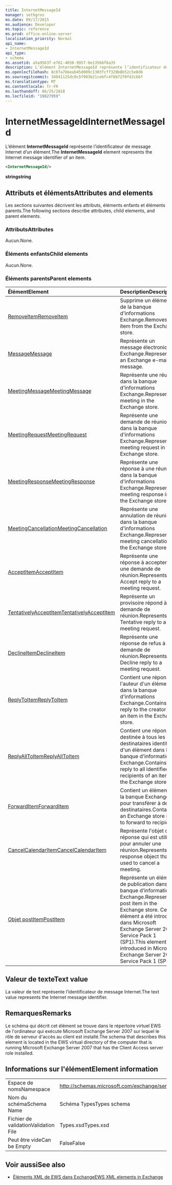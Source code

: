 ```yaml
---
title: InternetMessageId
manager: sethgros
ms.date: 09/17/2015
ms.audience: Developer
ms.topic: reference
ms.prod: office-online-server
localization_priority: Normal
api_name:
- InternetMessageId
api_type:
- schema
ms.assetid: a5a9563f-e761-4658-9957-0e13566f6a35
description: L’élément InternetMessageId représente l’identificateur de message Internet d’un élément.
ms.openlocfilehash: 8c6fa7bbeab45d009c1303fcff329b8b52c5e8d6
ms.sourcegitcommit: 34041125dc8c5f993b21cebfc4f8b72f0fd2cb6f
ms.translationtype: MT
ms.contentlocale: fr-FR
ms.lasthandoff: 06/25/2018
ms.locfileid: "19827959"
---
```

# <a name="internetmessageid"></a><span data-ttu-id="35c93-103">InternetMessageId</span><span class="sxs-lookup"><span data-stu-id="35c93-103">InternetMessageId</span></span>

<span data-ttu-id="35c93-104">L’élément **InternetMessageId** représente l’identificateur de message Internet d’un élément.</span><span class="sxs-lookup"><span data-stu-id="35c93-104">The **InternetMessageId** element represents the Internet message identifier of an item.</span></span> 
  
```xml
<InternetMessageId/>
```

 <span data-ttu-id="35c93-105">**string**</span><span class="sxs-lookup"><span data-stu-id="35c93-105">**string**</span></span>
## <a name="attributes-and-elements"></a><span data-ttu-id="35c93-106">Attributs et éléments</span><span class="sxs-lookup"><span data-stu-id="35c93-106">Attributes and elements</span></span>

<span data-ttu-id="35c93-107">Les sections suivantes décrivent les attributs, éléments enfants et éléments parents.</span><span class="sxs-lookup"><span data-stu-id="35c93-107">The following sections describe attributes, child elements, and parent elements.</span></span>
  
### <a name="attributes"></a><span data-ttu-id="35c93-108">Attributs</span><span class="sxs-lookup"><span data-stu-id="35c93-108">Attributes</span></span>

<span data-ttu-id="35c93-109">Aucun.</span><span class="sxs-lookup"><span data-stu-id="35c93-109">None.</span></span>
  
### <a name="child-elements"></a><span data-ttu-id="35c93-110">Éléments enfants</span><span class="sxs-lookup"><span data-stu-id="35c93-110">Child elements</span></span>

<span data-ttu-id="35c93-111">Aucun.</span><span class="sxs-lookup"><span data-stu-id="35c93-111">None.</span></span>
  
### <a name="parent-elements"></a><span data-ttu-id="35c93-112">Éléments parents</span><span class="sxs-lookup"><span data-stu-id="35c93-112">Parent elements</span></span>

|<span data-ttu-id="35c93-113">**Élément**</span><span class="sxs-lookup"><span data-stu-id="35c93-113">**Element**</span></span>|<span data-ttu-id="35c93-114">**Description**</span><span class="sxs-lookup"><span data-stu-id="35c93-114">**Description**</span></span>|
|:-----|:-----|
|[<span data-ttu-id="35c93-115">RemoveItem</span><span class="sxs-lookup"><span data-stu-id="35c93-115">RemoveItem</span></span>](removeitem.md) <br/> |<span data-ttu-id="35c93-116">Supprime un élément de la banque d'informations Exchange.</span><span class="sxs-lookup"><span data-stu-id="35c93-116">Removes an item from the Exchange store.</span></span>  <br/> |
|[<span data-ttu-id="35c93-117">Message</span><span class="sxs-lookup"><span data-stu-id="35c93-117">Message</span></span>](message-ex15websvcsotherref.md) <br/> |<span data-ttu-id="35c93-118">Représente un message électronique Exchange.</span><span class="sxs-lookup"><span data-stu-id="35c93-118">Represents an Exchange e-mail message.</span></span>  <br/> |
|[<span data-ttu-id="35c93-119">MeetingMessage</span><span class="sxs-lookup"><span data-stu-id="35c93-119">MeetingMessage</span></span>](meetingmessage.md) <br/> |<span data-ttu-id="35c93-120">Représente une réunion dans la banque d'informations Exchange.</span><span class="sxs-lookup"><span data-stu-id="35c93-120">Represents a meeting in the Exchange store.</span></span>  <br/> |
|[<span data-ttu-id="35c93-121">MeetingRequest</span><span class="sxs-lookup"><span data-stu-id="35c93-121">MeetingRequest</span></span>](meetingrequest.md) <br/> |<span data-ttu-id="35c93-122">Représente une demande de réunion dans la banque d'informations Exchange.</span><span class="sxs-lookup"><span data-stu-id="35c93-122">Represents a meeting request in the Exchange store.</span></span>  <br/> |
|[<span data-ttu-id="35c93-123">MeetingResponse</span><span class="sxs-lookup"><span data-stu-id="35c93-123">MeetingResponse</span></span>](meetingresponse.md) <br/> |<span data-ttu-id="35c93-124">Représente une réponse à une réunion dans la banque d'informations Exchange.</span><span class="sxs-lookup"><span data-stu-id="35c93-124">Represents a meeting response in the Exchange store.</span></span>  <br/> |
|[<span data-ttu-id="35c93-125">MeetingCancellation</span><span class="sxs-lookup"><span data-stu-id="35c93-125">MeetingCancellation</span></span>](meetingcancellation.md) <br/> |<span data-ttu-id="35c93-126">Représente une annulation de réunion dans la banque d'informations Exchange.</span><span class="sxs-lookup"><span data-stu-id="35c93-126">Represents a meeting cancellation in the Exchange store.</span></span>  <br/> |
|[<span data-ttu-id="35c93-127">AcceptItem</span><span class="sxs-lookup"><span data-stu-id="35c93-127">AcceptItem</span></span>](acceptitem.md) <br/> |<span data-ttu-id="35c93-128">Représente une réponse à accepter à une demande de réunion.</span><span class="sxs-lookup"><span data-stu-id="35c93-128">Represents an Accept reply to a meeting request.</span></span>  <br/> |
|[<span data-ttu-id="35c93-129">TentativelyAcceptItem</span><span class="sxs-lookup"><span data-stu-id="35c93-129">TentativelyAcceptItem</span></span>](tentativelyacceptitem.md) <br/> |<span data-ttu-id="35c93-130">Représente un provisoire répond à une demande de réunion.</span><span class="sxs-lookup"><span data-stu-id="35c93-130">Represents a Tentative reply to a meeting request.</span></span>  <br/> |
|[<span data-ttu-id="35c93-131">DeclineItem</span><span class="sxs-lookup"><span data-stu-id="35c93-131">DeclineItem</span></span>](declineitem.md) <br/> |<span data-ttu-id="35c93-132">Représente une réponse de refus à une demande de réunion.</span><span class="sxs-lookup"><span data-stu-id="35c93-132">Represents a Decline reply to a meeting request.</span></span>  <br/> |
|[<span data-ttu-id="35c93-133">ReplyToItem</span><span class="sxs-lookup"><span data-stu-id="35c93-133">ReplyToItem</span></span>](replytoitem.md) <br/> |<span data-ttu-id="35c93-134">Contient une réponse à l'auteur d'un élément dans la banque d'informations Exchange.</span><span class="sxs-lookup"><span data-stu-id="35c93-134">Contains a reply to the creator of an item in the Exchange store.</span></span>  <br/> |
|[<span data-ttu-id="35c93-135">ReplyAllToItem</span><span class="sxs-lookup"><span data-stu-id="35c93-135">ReplyAllToItem</span></span>](replyalltoitem.md) <br/> |<span data-ttu-id="35c93-136">Contient une réponse destinée à tous les destinataires identifiés d'un élément dans la banque d'informations Exchange.</span><span class="sxs-lookup"><span data-stu-id="35c93-136">Contains a reply to all identified recipients of an item in the Exchange store.</span></span>  <br/> |
|[<span data-ttu-id="35c93-137">ForwardItem</span><span class="sxs-lookup"><span data-stu-id="35c93-137">ForwardItem</span></span>](forwarditem.md) <br/> |<span data-ttu-id="35c93-138">Contient un élément de la banque Exchange pour transférer à des destinataires.</span><span class="sxs-lookup"><span data-stu-id="35c93-138">Contains an Exchange store item to forward to recipients.</span></span>  <br/> |
|[<span data-ttu-id="35c93-139">CancelCalendarItem</span><span class="sxs-lookup"><span data-stu-id="35c93-139">CancelCalendarItem</span></span>](cancelcalendaritem.md) <br/> |<span data-ttu-id="35c93-140">Représente l'objet de réponse qui est utilisé pour annuler une réunion.</span><span class="sxs-lookup"><span data-stu-id="35c93-140">Represents the response object that is used to cancel a meeting.</span></span>  <br/> |
|[<span data-ttu-id="35c93-141">Objet postItem</span><span class="sxs-lookup"><span data-stu-id="35c93-141">PostItem</span></span>](postitem.md) <br/> |<span data-ttu-id="35c93-142">Représente un élément de publication dans la banque d’informations Exchange.</span><span class="sxs-lookup"><span data-stu-id="35c93-142">Represents a post item in the Exchange store.</span></span> <span data-ttu-id="35c93-143">Cet élément a été introduit dans Microsoft Exchange Server 2007 Service Pack 1 (SP1).</span><span class="sxs-lookup"><span data-stu-id="35c93-143">This element was introduced in Microsoft Exchange Server 2007 Service Pack 1 (SP1).</span></span>  <br/> |
   
## <a name="text-value"></a><span data-ttu-id="35c93-144">Valeur de texte</span><span class="sxs-lookup"><span data-stu-id="35c93-144">Text value</span></span>

<span data-ttu-id="35c93-145">La valeur de text représente l’identificateur de message Internet.</span><span class="sxs-lookup"><span data-stu-id="35c93-145">The text value represents the Internet message identifier.</span></span>
  
## <a name="remarks"></a><span data-ttu-id="35c93-146">Remarques</span><span class="sxs-lookup"><span data-stu-id="35c93-146">Remarks</span></span>

<span data-ttu-id="35c93-147">Le schéma qui décrit cet élément se trouve dans le répertoire virtuel EWS de l'ordinateur qui exécute Microsoft Exchange Server 2007 sur lequel le rôle de serveur d'accès au client est installé.</span><span class="sxs-lookup"><span data-stu-id="35c93-147">The schema that describes this element is located in the EWS virtual directory of the computer that is running Microsoft Exchange Server 2007 that has the Client Access server role installed.</span></span>
  
## <a name="element-information"></a><span data-ttu-id="35c93-148">Informations sur l'élément</span><span class="sxs-lookup"><span data-stu-id="35c93-148">Element information</span></span>

|||
|:-----|:-----|
|<span data-ttu-id="35c93-149">Espace de noms</span><span class="sxs-lookup"><span data-stu-id="35c93-149">Namespace</span></span>  <br/> |http://schemas.microsoft.com/exchange/services/2006/types  <br/> |
|<span data-ttu-id="35c93-150">Nom du schéma</span><span class="sxs-lookup"><span data-stu-id="35c93-150">Schema Name</span></span>  <br/> |<span data-ttu-id="35c93-151">Schéma Types</span><span class="sxs-lookup"><span data-stu-id="35c93-151">Types schema</span></span>  <br/> |
|<span data-ttu-id="35c93-152">Fichier de validation</span><span class="sxs-lookup"><span data-stu-id="35c93-152">Validation File</span></span>  <br/> |<span data-ttu-id="35c93-153">Types.xsd</span><span class="sxs-lookup"><span data-stu-id="35c93-153">Types.xsd</span></span>  <br/> |
|<span data-ttu-id="35c93-154">Peut être vide</span><span class="sxs-lookup"><span data-stu-id="35c93-154">Can be Empty</span></span>  <br/> |<span data-ttu-id="35c93-155">False</span><span class="sxs-lookup"><span data-stu-id="35c93-155">False</span></span>  <br/> |
   
## <a name="see-also"></a><span data-ttu-id="35c93-156">Voir aussi</span><span class="sxs-lookup"><span data-stu-id="35c93-156">See also</span></span>



- [<span data-ttu-id="35c93-157">Éléments XML de EWS dans Exchange</span><span class="sxs-lookup"><span data-stu-id="35c93-157">EWS XML elements in Exchange</span></span>](ews-xml-elements-in-exchange.md)

